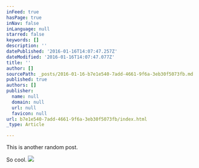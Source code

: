 ```yaml
---
inFeed: true
hasPage: true
inNav: false
inLanguage: null
starred: false
keywords: []
description: ''
datePublished: '2016-01-16T14:07:47.257Z'
dateModified: '2016-01-16T14:07:47.077Z'
title: ''
author: []
sourcePath: _posts/2016-01-16-b7e1e540-7add-4661-9f6a-3eb30f5073fb.md
published: true
authors: []
publisher:
  name: null
  domain: null
  url: null
  favicon: null
url: b7e1e540-7add-4661-9f6a-3eb30f5073fb/index.html
_type: Article

---
```

This is another random post.

So cool.
![](https://the-grid-user-content.s3-us-west-2.amazonaws.com/ecc32aa3-6844-4480-9387-c998566b2470.jpg)